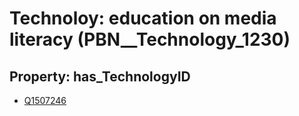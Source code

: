 # Technoloy: __education on media literacy__ (PBN__Technology_1230)

## Property: has_TechnologyID

* [Q1507246](Q1507246)

